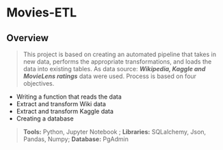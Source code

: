 # Movies-ETL
## Overview
> This project is based on creating an automated pipeline that takes in new data, performs the appropriate transformations, and loads the data into existing tables. As data source: ***Wikipedia, Kaggle and MovieLens ratings*** data were used. Process is based on four objectives.
- Writing a function that reads the data
- Extract and transform Wiki data
- Extract and transform Kaggle data
- Creating a database <br/>
> **Tools:** Python, Jupyter Notebook ; **Libraries:** SQLalchemy, Json, Pandas, Numpy; **Database:** PgAdmin
